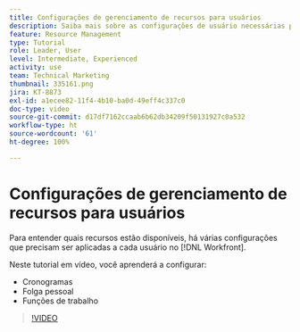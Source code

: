 ```yaml
---
title: Configurações de gerenciamento de recursos para usuários
description: Saiba mais sobre as configurações de usuário necessárias para usar corretamente as ferramentas de gerenciamento de recursos.
feature: Resource Management
type: Tutorial
role: Leader, User
level: Intermediate, Experienced
activity: use
team: Technical Marketing
thumbnail: 335161.png
jira: KT-8873
exl-id: a1ecee82-11f4-4b10-ba0d-49eff4c337c0
doc-type: video
source-git-commit: d17df7162ccaab6b62db34209f50131927c0a532
workflow-type: ht
source-wordcount: '61'
ht-degree: 100%

---
```


# Configurações de gerenciamento de recursos para usuários

Para entender quais recursos estão disponíveis, há várias configurações que precisam ser aplicadas a cada usuário no [!DNL Workfront].

Neste tutorial em vídeo, você aprenderá a configurar:

* Cronogramas
* Folga pessoal
* Funções de trabalho

>[!VIDEO](https://video.tv.adobe.com/v/3432160/?quality=12&learn=on&enablevpops&captions=por_br)
